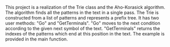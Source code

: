 This project is a realization of the Trie class and the Aho-Korasick algorithm.
The algorithm finds all the patterns in the text in a single pass.
The Trie is constructed from a list of patterns and represents a prefix tree. It has two user methods: "Go" and "GetTerminals". "Go" moves to the next condition according to the given next symbol of the text. "GetTerminals" returns the indexes of the patterns which end at this position in the text.
The example is provided in the main function.
